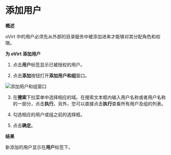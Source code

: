 # 添加用户

**概述**

oVirt
中的用户必须先从外部的目录服务中被添加进来才能够对其分配角色和权限。

**为 oVirt 添加用户**

1. 点击**用户**标签显示已被授权的用户。

2. 点击**添加**按钮打开**添加用户和组**窗口。

 ![添加用户和组窗口](images/Users_and_Roles-Add_Users_and_Groups_Window.png)

3. 在**搜索**下拉菜单中选择相应的域。在搜索文本框内输入用户名称或者用户名称的一部分，点击**执行**。另外，您可以直接点击**执行**查看所有用户及组的列表。

4. 勾选相应的用户或组之前的选择框。

5. 点击**确定**。

**结果**

新添加的用户显示在**用户**标签下。

